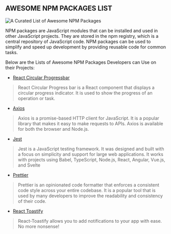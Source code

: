 ## AWESOME NPM PACKAGES LIST

![A Curated List of Awesome NPM Packages](https://github.com/codexive-zech/awesome-npm-packages-for-developers/assets/56152847/0c972157-ffde-4b50-88d3-4b8a48dcd050)

NPM packages are JavaScript modules that can be installed and used in other JavaScript projects. They are stored in the npm registry, which is a central repository of JavaScript code. NPM packages can be used to simplify and speed up development by providing reusable code for common tasks.

Below are the Lists of Awesome NPM Packages Developers can Use on their Projects:

* [React Circular Progressbar](https://www.npmjs.com/package/react-circular-progressbar)
> React Circular Progress bar is a React component that displays a circular progress indicator. It is used to show the progress of an operation or task.

* [Axios](https://www.npmjs.com/package/axios)
> Axios is a promise-based HTTP client for JavaScript. It is a popular library that makes it easy to make requests to APIs. Axios is available for both the browser and Node.js.

* [Jest](https://www.npmjs.com/package/jest)
> Jest is a JavaScript testing framework. It was designed and built with a focus on simplicity and support for large web applications. It works with projects using Babel, TypeScript, Node.js, React, Angular, Vue.js, and Svelte

* [Prettier](https://www.npmjs.com/package/prettier)
> Prettier is an opinionated code formatter that enforces a consistent code style across your entire codebase. It is a popular tool that is used by many developers to improve the readability and consistency of their code.

* [React Toastify](https://www.npmjs.com/package/react-toastify)
> React-Toastify allows you to add notifications to your app with ease. No more nonsense!
